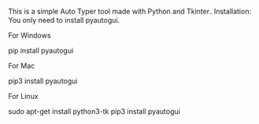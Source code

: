 This is a simple Auto Typer tool made with Python and Tkinter۔
Installation:
You only need to install pyautogui.

For Windows

pip install pyautogui

For Mac

pip3 install pyautogui

For Linux

sudo apt-get install python3-tk
pip3 install pyautogui
